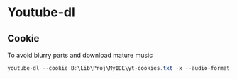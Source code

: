 # Youtube-dl 

## Cookie

To avoid blurry parts and download mature music

```powershell
youtube-dl --cookie B:\Lib\Proj\MyIDE\yt-cookies.txt -x --audio-format "mp3" https://www.youtube.com/watch?v=anEMXOyCCqc
```
